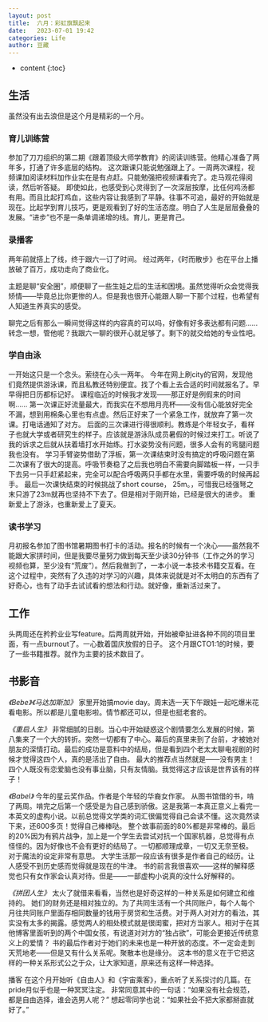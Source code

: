 ```yaml
---
layout: post
title:  六月：彩虹旗飘起来
date:   2023-07-01 19:42
categories: Life
author: 豆藏
---
```


* content
{:toc}




##  生活
虽然没有出去浪但是这个月是精彩的一个月。


### 育儿训练营
参加了刀刀组织的第二期《跟着顶级大师学教育》的阅读训练营。他精心准备了两年多，打通了许多底层的结构。
这次跟课只能说勉强跟上了。一周两次课程，视频课加阅读材料加作业实在是有点赶。只能勉强把视频课看完了。走马观花得阅读，然后听答疑。
即使如此，也感受到心灵得到了一次深层按摩，比任何鸡汤都有用。而且比起打鸡血，这些内容让我感到了平静。往事不可追，最好的开始就是现在。比起学到育儿技巧，更是观看到了好的生活态度。明白了人生是层层叠叠的发展。“进步”也不是一条单调递增的线。育儿，更是育己。


### 录播客
两年前就搭上了线，终于跟六一订了时间。
经过两年，《时而散步》也在平台上播放破了百万，成功走向了商业化。

主题是聊“安全圈”，顺便聊了一些生娃之后的生活和困境。虽然觉得听众会觉得我矫情——毕竟总比你更惨的人。但是我也很开心能跟人聊一下那个过程，也希望有人知道生养真实的感受。

聊完之后有那么一瞬间觉得这样的内容真的可以吗，好像有好多表达都有问题……转念一想，管他呢？我跟六一聊的很开心就足够了。剩下的就交给她的专业性吧。


### 学自由泳
一开始这只是一个念头。萦绕在心头一两年。
今年在网上刷city的官网，发现他们竟然提供游泳课，而且私教还特别便宜。找了个看上去合适的时间就报名了。早早得把日历都标记好。
课程临近的时候我才发现——那正好是例假来的时间啊……
第一次课正好流量最大，而我实在不想用月亮杯——没有信心能放好完全不漏，想到用棉条心里也有点虚。然后正好来了一个紧急工作，就放弃了第一次课。打电话通知了对方。
后面的三次课进行得很顺利。教练是个年轻女子，看样子也就大学或者研究生的样子。应该就是游泳队成员暑假的时候过来打工。听说了我的诉求之后就从扶着墙打水开始练。打水姿势没有问题，很多人会有的弯腿问题我也没有。
学习手臂姿势借助了浮板，第一次课结束时没有搞定的呼吸问题在第二次课有了很大的提高。呼吸节奏稳了之后我也明白不需要向脚踏板一样，一只手下去另一只手赶紧起来，完全可以配合呼吸两只手都在水里，需要呼吸的时候再起手。
最后一次课快结束的时候挑战了short course， 25m。，可惜我已经强弩之末只游了23m就再也坚持不下去了。但是相对于刚开始，已经是很大的进步。
重新爱上了游泳，也重新爱上了夏天。

### 读书学习
月初报名参加了图书馆暑期图书打卡的活动。报名的时候有一个决心——虽然我不能跟大家拼时间，但是我要尽量努力做到每天至少读30分钟书（工作之外的学习视频也算，至少没有“荒废”）。然后我做到了，一本小说一本技术书籍交互看。在这个过程中，突然有了久违的对学习的兴趣，具体来说就是对不太明白的东西有了好奇心，也有了动手去试试看的想法和行动。就好像，重新活过来了。

## 工作
头两周还在矜矜业业写feature。后两周就开始，开始被牵扯进各种不同的项目里面，有一点burnout了。一心数着国庆放假的日子。
这个月跟CTO1:1的时候，要了一些书籍推荐。就作为主要的技术数目了。

## 书影音

*《Bebe》《马达加斯加》*
家里开始搞movie day。周末选一天下午跟娃一起吃爆米花看电影。所以都是儿童电影啦。情节都还可以，但是也挺老套的。

*《重启人生》*
非常细腻的日剧。当心中开始疑惑这个剧情要怎么发展的时候，第八集来了一个大的转折。突然一切都有了中心。幕后的真里来到了台前，才被她对朋友的深情打动。最后的成功是意料中的结局，但是看到四个老太太聊电视剧的时候才觉得这四个人，真的是活出了自由。
最大的推荐点当然就是——没有男主！四个人既没有恋爱脑也没有事业脑，只有友情脑。我觉得这才应该是世界该有的样子！

*《Babel》*
今年的星云奖作品。作者是个年轻的华裔女作家。
从图书馆借的书，啃了两周。啃完之后第一个感受是为自己感到骄傲。这是我第一本真正意义上看完一本英文的虚构小说。以前总觉得文学类的词汇很偏觉得自己会读不懂。这次竟然读下来，还600多页！觉得自己棒棒哒。
整个故事前面的80%都是非常棒的。最后的20%因为有鸦片战争，加上是一个学生去尝试对抗一个国家机器，总觉得有点怪怪的。因为好像也不会有更好的结局了。一切都顺理成章，一切又无奈至极。
对于魔法的设定非常有意思。
大学生活那一段应该有很多是作者自己的经历。让人感受不到历史感而觉得就是现在的牛津。
书的前言我很喜欢——这样的解释感觉也只有女作家会认真对待。但是——一部虚构小说真的没什么好解释的。


*《拼团人生》*
太火了就借来看看，当然也是好奇这样的一种关系是如何建立和维持的。
她们的财务还是相对独立的。为了共同生活有一个共同账户，每个人每个月往共同账户里面存相同数量的钱用于房贷和生活费。对于两人对对方的看法，其实没有太多的揭露。感觉两人的相处模式就是很闺蜜，把对方当家人。相对于在其他博客里面听到的两个中国女孩，有说道对对方的“独占欲”，可能会更接近传统意义上的爱情？
书的最后作者对于她们的未来也是一种开放的态度。不一定会走到天荒地老——但是又有什么关系呢。聚散本也是缘分。
这本书的意义在于它把这样的一种关系形式公之于众，让大家知道，原来还有这样一种选择。


播客
在这个月开始听《自由人》和《宇宙乘客》，重点听了关系探讨的几篇。在pride月似乎也是一种冥冥注定。
非常同意其中的一句话：“如果没有社会规范，都是自由选择，谁会选男人呢？”
想起零同学也说：“如果社会不把大家都掰直就好了。”



